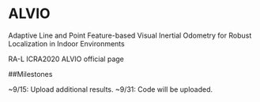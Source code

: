 # ALVIO
Adaptive Line and Point Feature-based Visual Inertial Odometry for Robust Localization in Indoor Environments

RA-L ICRA2020 ALVIO official page

##Milestones

~9/15: Upload additional results. ~9/31: Code will be uploaded.
